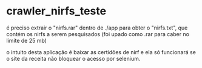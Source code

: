 # crawler_nirfs_teste

é preciso extrair o "nirfs.rar" dentro de ./app para obter o "nirfs.txt", que contém os nirfs a serem pesquisados (foi upado como .rar para caber no limite de 25 mb)

o intuito desta aplicação é baixar as certidões de nirf e ela só funcionará se o site da receita não bloquear o acesso por selenium.

